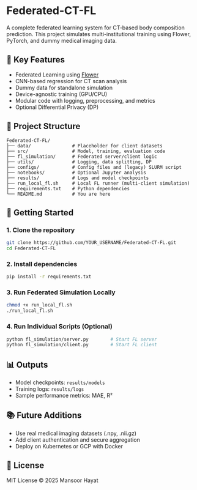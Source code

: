 
# Federated-CT-FL

A complete federated learning system for CT-based body composition prediction. This project simulates multi-institutional training using Flower, PyTorch, and dummy medical imaging data.

## 🌟 Key Features
- Federated Learning using [Flower](https://flower.dev/)
- CNN-based regression for CT scan analysis
- Dummy data for standalone simulation
- Device-agnostic training (GPU/CPU)
- Modular code with logging, preprocessing, and metrics
- Optional Differential Privacy (DP)

## 📁 Project Structure

```
Federated-CT-FL/
├── data/               # Placeholder for client datasets
├── src/                # Model, training, evaluation code
├── fl_simulation/      # Federated server/client logic
├── utils/              # Logging, data splitting, DP
├── configs/            # Config files and (legacy) SLURM script
├── notebooks/          # Optional Jupyter analysis
├── results/            # Logs and model checkpoints
├── run_local_fl.sh     # Local FL runner (multi-client simulation)
├── requirements.txt    # Python dependencies
└── README.md           # You are here
```

## 🚀 Getting Started

### 1. Clone the repository
```bash
git clone https://github.com/YOUR_USERNAME/Federated-CT-FL.git
cd Federated-CT-FL
```

### 2. Install dependencies
```bash
pip install -r requirements.txt
```

### 3. Run Federated Simulation Locally
```bash
chmod +x run_local_fl.sh
./run_local_fl.sh
```

### 4. Run Individual Scripts (Optional)
```bash
python fl_simulation/server.py        # Start FL server
python fl_simulation/client.py        # Start FL client
```

## 📊 Outputs
- Model checkpoints: `results/models`
- Training logs: `results/logs`
- Sample performance metrics: MAE, R²

## 📚 Future Additions
- Use real medical imaging datasets (.npy, .nii.gz)
- Add client authentication and secure aggregation
- Deploy on Kubernetes or GCP with Docker

## 📄 License
MIT License © 2025 Mansoor Hayat
